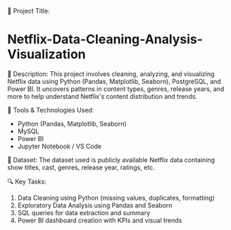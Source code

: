 📌 Project Title:
# Netflix-Data-Cleaning-Analysis-Visualization

📝 Description:
This project involves cleaning, analyzing, and visualizing Netflix data using Python (Pandas, Matplotlib, Seaborn), PostgreSQL, and Power BI. It uncovers patterns in content types, genres, release years, and more to help understand Netflix's content distribution and trends.

🧰 Tools & Technologies Used:
- Python (Pandas, Matplotlib, Seaborn)
- MySQL
- Power BI
- Jupyter Notebook / VS Code

📂 Dataset:
The dataset used is publicly available Netflix data containing show titles, cast, genres, release year, ratings, etc.

🔍 Key Tasks:
1. Data Cleaning using Python (missing values, duplicates, formatting)
2. Exploratory Data Analysis using Pandas and Seaborn
3. SQL queries for data extraction and summary
4. Power BI dashboard creation with KPIs and visual trends

